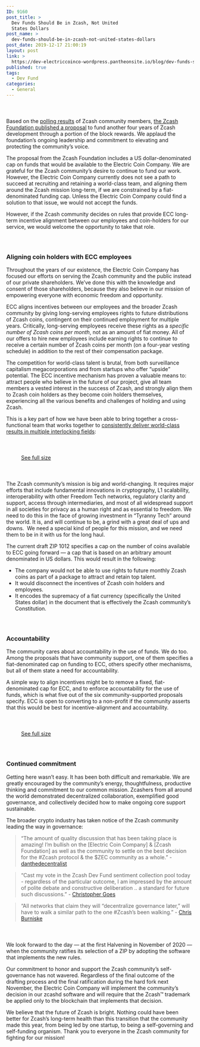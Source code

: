 ```yaml
---
ID: 9160
post_title: >
  Dev Funds Should Be in Zcash, Not United
  States Dollars
post_name: >
  dev-funds-should-be-in-zcash-not-united-states-dollars
post_date: 2019-12-17 21:00:19
layout: post
link: >
  https://dev-electriccoinco-wordpress.pantheonsite.io/blog/dev-funds-should-be-in-zcash-not-united-states-dollars/
published: true
tags:
  - Dev Fund
categories:
  - General
---
```

<!-- wp:spacer {"height":25} -->
<div style="height:25px" aria-hidden="true" class="wp-block-spacer"></div>
<!-- /wp:spacer -->

<!-- wp:paragraph -->
<p>Based on the <a href="https://dev-electriccoinco-wordpress.pantheonsite.io/blog/ecc-response-to-zcash-community-polling-results/" target="_blank" rel="noreferrer noopener" aria-label=" (opens in a new tab)">polling results</a> of Zcash community members, <a href="https://www.zfnd.org/blog/proposed-nu4-zip/" target="_blank" rel="noreferrer noopener" aria-label=" (opens in a new tab)">the Zcash Foundation published a proposal</a> to fund another four years of Zcash development through a portion of the block rewards. We applaud the foundation’s ongoing leadership and commitment to elevating and protecting the community’s voice.</p>
<!-- /wp:paragraph -->

<!-- wp:paragraph -->
<p>The proposal from the Zcash Foundation includes a US dollar-denominated cap on funds that would be available to the Electric Coin Company. We are grateful for the Zcash community’s desire to continue to fund our work. However, the Electric Coin Company currently does not see a path to succeed at recruiting and retaining a world-class team, and aligning them around the Zcash mission long-term, if we are constrained by a fiat-denominated funding cap. Unless the Electric Coin Company could find a solution to that issue, we would not accept the funds.</p>
<!-- /wp:paragraph -->

<!-- wp:paragraph -->
<p>However, if the Zcash community decides on rules that provide ECC long-term incentive alignment between our employees and coin-holders for our service, we would welcome the opportunity to take that role.</p>
<!-- /wp:paragraph -->

<!-- wp:spacer {"height":25} -->
<div style="height:25px" aria-hidden="true" class="wp-block-spacer"></div>
<!-- /wp:spacer -->

<!-- wp:heading {"level":3} -->
<h3>Aligning coin holders with ECC employees</h3>
<!-- /wp:heading -->

<!-- wp:paragraph -->
<p>Throughout the years of our existence, the Electric Coin Company has focused our efforts on serving the Zcash community and the public instead of our private shareholders. We’ve done this with the knowledge and consent of those shareholders, because they also believe in our mission of empowering everyone with economic freedom and opportunity.</p>
<!-- /wp:paragraph -->

<!-- wp:paragraph -->
<p>ECC aligns incentives between our employees and the broader Zcash community by giving long-serving employees rights to future distributions of Zcash coins, contingent on their continued employment for multiple years. Critically, long-serving employees receive these rights as a <em>specific number of Zcash coins per month</em>, not as an amount of fiat money. All of our offers to hire new employees include earning rights to continue to receive a certain number of Zcash coins per month (on a four-year vesting schedule) in addition to the rest of their compensation package.</p>
<!-- /wp:paragraph -->

<!-- wp:paragraph -->
<p>The competition for world-class talent is brutal, from both surveillance capitalism megacorporations and from startups who offer “upside” potential. The ECC incentive mechanism has proven a valuable means to: attract people who believe in the future of our project, give all team members a vested interest in the success of Zcash, and strongly align them to Zcash coin holders as they become coin holders themselves, experiencing all the various benefits and challenges of holding and using Zcash.</p>
<!-- /wp:paragraph -->

<!-- wp:paragraph -->
<p>This is a key part of how we have been able to bring together a cross-functional team that works together to <a href="https://dev-electriccoinco-wordpress.pantheonsite.io/blog/electric-coin-co-livestream-roundup/" target="_blank" rel="noreferrer noopener" aria-label=" (opens in a new tab)">consistently deliver world-class results in multiple interlocking fields</a>:<br></p>
<!-- /wp:paragraph -->

<!-- wp:spacer {"height":25} -->
<div style="height:25px" aria-hidden="true" class="wp-block-spacer"></div>
<!-- /wp:spacer -->

<!-- wp:image {"id":9163,"sizeSlug":"large"} -->
<figure class="wp-block-image size-large"><img src="https://dev-electriccoinco-wordpress.pantheonsite.io/wp-content/uploads/2019/12/flywheel-1024x577.png" alt="" class="wp-image-9163"/><figcaption><a href="https://dev-electriccoinco-wordpress.pantheonsite.io/?attachment_id=9163" target="_blank" rel="noreferrer noopener" aria-label="See full size (opens in a new tab)">See full size</a></figcaption></figure>
<!-- /wp:image -->

<!-- wp:spacer {"height":25} -->
<div style="height:25px" aria-hidden="true" class="wp-block-spacer"></div>
<!-- /wp:spacer -->

<!-- wp:paragraph -->
<p>The Zcash community’s mission is big and world-changing. It requires major efforts that include fundamental innovations in cryptography, L1 scalability, interoperability with other Freedom Tech networks, regulatory clarity and support, access through intermediaries, and most of all widespread support in all societies for privacy as a human right and as essential to freedom. We need to do this in the face of growing investment in “Tyranny Tech” around the world. It is, and will continue to be, a grind with a great deal of ups and downs.&nbsp; We need a special kind of people for this mission, and we need them to be in it with us for the long haul.</p>
<!-- /wp:paragraph -->

<!-- wp:paragraph -->
<p>The current draft ZIP 1012 specifies a cap on the number of coins available to ECC going forward — a cap that is based on an arbitrary amount denominated in US dollars. This would result in the following:</p>
<!-- /wp:paragraph -->

<!-- wp:list -->
<ul><li>The company would not be able to use rights to future monthly Zcash coins as part of a package to attract and retain top talent.</li><li>It would disconnect the incentives of Zcash coin holders and employees.</li><li>It encodes the supremacy of a fiat currency (specifically the United States dollar) in the document that is effectively the Zcash community’s Constitution.&nbsp;</li></ul>
<!-- /wp:list -->

<!-- wp:spacer {"height":25} -->
<div style="height:25px" aria-hidden="true" class="wp-block-spacer"></div>
<!-- /wp:spacer -->

<!-- wp:heading {"level":3} -->
<h3>Accountability</h3>
<!-- /wp:heading -->

<!-- wp:paragraph -->
<p>The community cares about accountability in the use of funds. We do too. Among the proposals that have community support, one of them specifies a fiat-denominated cap on funding to ECC, others specify other mechanisms, but all of them state a need for accountability.</p>
<!-- /wp:paragraph -->

<!-- wp:paragraph -->
<p>A simple way to align incentives might be to remove a fixed, fiat-denominated cap for ECC, and to enforce accountability for the use of funds, which is what five out of the six community-supported proposals specify. ECC is open to converting to a non-profit if the community asserts that this would be best for incentive-alignment and accountability.</p>
<!-- /wp:paragraph -->

<!-- wp:spacer {"height":25} -->
<div style="height:25px" aria-hidden="true" class="wp-block-spacer"></div>
<!-- /wp:spacer -->

<!-- wp:image {"id":9161,"sizeSlug":"large"} -->
<figure class="wp-block-image size-large"><img src="https://dev-electriccoinco-wordpress.pantheonsite.io/wp-content/uploads/2019/12/proposal-12-combo-903x1024.png" alt="" class="wp-image-9161"/><figcaption><a href="https://dev-electriccoinco-wordpress.pantheonsite.io/?attachment_id=9161" target="_blank" rel="noreferrer noopener" aria-label="See full size (opens in a new tab)">See full size</a></figcaption></figure>
<!-- /wp:image -->

<!-- wp:spacer {"height":25} -->
<div style="height:25px" aria-hidden="true" class="wp-block-spacer"></div>
<!-- /wp:spacer -->

<!-- wp:heading {"level":3} -->
<h3>Continued commitment</h3>
<!-- /wp:heading -->

<!-- wp:paragraph -->
<p>Getting here wasn’t easy. It has been both difficult and remarkable. We are greatly encouraged by the community’s energy, thoughtfulness, productive thinking and commitment to our common mission. Zcashers from all around the world demonstrated decentralized collaboration, exemplified good governance, and collectively decided how to make ongoing core support sustainable.</p>
<!-- /wp:paragraph -->

<!-- wp:paragraph -->
<p>The broader crypto industry has taken notice of the Zcash community leading the way in governance:</p>
<!-- /wp:paragraph -->

<!-- wp:quote -->
<blockquote class="wp-block-quote"><p>“The amount of quality discussion that has been taking place is amazing! I’m bullish on the [Electric Coin Company] &amp; [Zcash Foundation] as well as the community to settle on the best decision for the #Zcash protocol &amp; the $ZEC community as a whole.” - <a href="https://twitter.com/decentralistdan/status/1195776252336115712" target="_blank" rel="noreferrer noopener" aria-label="danthedecentralist (opens in a new tab)">danthedecentralist</a></p></blockquote>
<!-- /wp:quote -->

<!-- wp:quote -->
<blockquote class="wp-block-quote"><p>“Cast my vote in the Zcash Dev Fund sentiment collection pool today - regardless of the particular outcome, I am impressed by the amount of polite debate and constructive deliberation .. a standard for future such discussions.” - <a href="https://twitter.com/cwgoes/status/1200775788150149120" target="_blank" rel="noreferrer noopener" aria-label=" (opens in a new tab)">Christopher Goes</a></p></blockquote>
<!-- /wp:quote -->

<!-- wp:quote -->
<blockquote class="wp-block-quote"><p>“All networks that claim they will “decentralize governance later,” will have to walk a similar path to the one #Zcash’s been walking.” - <a href="https://twitter.com/cburniske/status/1200464678326980608" target="_blank" rel="noreferrer noopener" aria-label=" (opens in a new tab)">Chris Burniske</a></p></blockquote>
<!-- /wp:quote -->

<!-- wp:spacer {"height":25} -->
<div style="height:25px" aria-hidden="true" class="wp-block-spacer"></div>
<!-- /wp:spacer -->

<!-- wp:paragraph -->
<p>We look forward to the day — at the first Halvening in November of 2020 — when the community ratifies its selection of a ZIP by adopting the software that implements the new rules.</p>
<!-- /wp:paragraph -->

<!-- wp:paragraph -->
<p>Our commitment to honor and support the Zcash community’s self-governance has not wavered. Regardless of the final outcome of the drafting process and the final ratification during the hard fork next November, the Electric Coin Company will implement the community’s decision in our zcashd software and will require that the Zcash™ trademark be applied only to the blockchain that implements that decision.</p>
<!-- /wp:paragraph -->

<!-- wp:paragraph -->
<p>We believe that the future of Zcash is bright. Nothing could have been better for Zcash’s long-term health than this transition that the community made this year, from being led by one startup, to being a self-governing and self-funding organism. Thank you to everyone in the Zcash community for fighting for our mission!</p>
<!-- /wp:paragraph -->